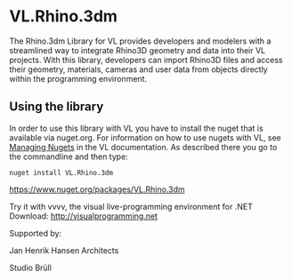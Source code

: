# VL.Rhino.3dm

The Rhino.3dm Library for VL provides developers and modelers with a streamlined way to integrate Rhino3D geometry and data into their VL projects. With this library, developers can import Rhino3D files and access their geometry, materials, cameras and user data from objects directly within the programming environment.


## Using the library
In order to use this library with VL you have to install the nuget that is available via nuget.org. For information on how to use nugets with VL, see [Managing Nugets](https://thegraybook.vvvv.org/reference/hde/managing-nugets.html) in the VL documentation. As described there you go to the commandline and then type:

    nuget install VL.Rhino.3dm

https://www.nuget.org/packages/VL.Rhino.3dm


Try it with vvvv, the visual live-programming environment for .NET  
Download: http://visualprogramming.net


Supported by:

Jan Henrik Hansen Architects

Studio Brüll

